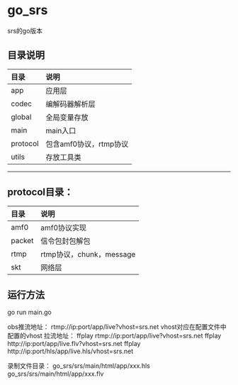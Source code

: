 # go_srs
srs的go版本

## 目录说明
|  目录  |  说明  |
|:------|:------|
| app | 应用层 |
| codec | 编解码器解析层 |
| global | 全局变量存放 |
| main | main入口 |
| protocol | 包含amf0协议，rtmp协议 |
| utils | 存放工具类 |
------

## protocol目录：
|  目录  |  说明  |
|:------|:------|
| amf0 | amf0协议实现 |
| packet | 信令包封包解包 |
| rtmp | rtmp协议，chunk，message |
| skt | 网络层 |

## 运行方法
go run main.go

obs推流地址：
rtmp://ip:port/app/live?vhost=srs.net
vhost对应在配置文件中配置的vhost
拉流地址：
ffplay rtmp://ip:port/app/live?vhost=srs.net
ffplay http://ip:port/app/live.flv?vhost=srs.net
ffplay http://ip:port/hls/app/live.hls/vhost=srs.net

录制文件目录：
go_srs/srs/main/html/app/xxx.hls
go_srs/srs/main/html/app/xxx.flv